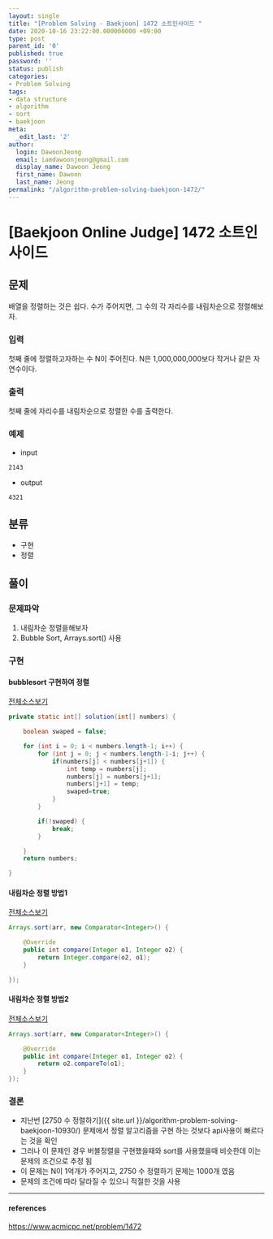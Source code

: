 ```yaml
---
layout: single
title: "[Problem Solving - Baekjoon] 1472 소트인사이드 "
date: 2020-10-16 23:22:00.000000000 +09:00
type: post
parent_id: '0'
published: true
password: ''
status: publish
categories:
- Problem Solving
tags:
- data structure
- algorithm
- sort
- baekjoon
meta:
  _edit_last: '2'
author:
  login: DawoonJeong
  email: iamdawoonjeong@gmail.com
  display_name: Dawoon Jeong
  first_name: Dawoon
  last_name: Jeong
permalink: "/algorithm-problem-solving-baekjoon-1472/"
---
```

# [Baekjoon Online Judge] 1472 소트인사이드


## 문제
배열을 정렬하는 것은 쉽다. 수가 주어지면, 그 수의 각 자리수를 내림차순으로 정렬해보자.

### 입력
첫째 줄에 정렬하고자하는 수 N이 주어진다. N은 1,000,000,000보다 작거나 같은 자연수이다.

### 출력
첫째 줄에 자리수를 내림차순으로 정렬한 수를 출력한다.

### 예제
- input
```
2143
```

- output
```
4321
```


## 분류
- 구현
- 정렬



## 풀이

### 문제파악
1. 내림차순 정렬을해보자
2. Bubble Sort, Arrays.sort() 사용

### 구현

#### bubblesort 구현하여 정렬

[전체소스보기](https://github.com/devvoon/java-datastructure-algorithm/blob/master/java-algorithm-problem-solving/src/baekjoon/problem1472/Main.java)

```java
private static int[] solution(int[] numbers) {

    boolean swaped = false;

    for (int i = 0; i < numbers.length-1; i++) {
        for (int j = 0; j < numbers.length-1-i; j++) {
            if(numbers[j] < numbers[j+1]) {
                int temp = numbers[j];
                numbers[j] = numbers[j+1];
                numbers[j+1] = temp;
                swaped=true;
            }
        }

        if(!swaped) {
            break;
        }

    }
    return numbers;

}

```

#### 내림차순 정렬 방법1

[전체소스보기](https://github.com/devvoon/java-datastructure-algorithm/blob/master/java-algorithm-problem-solving/src/baekjoon/problem1472/MainAPI.java)

```java
Arrays.sort(arr, new Comparator<Integer>() {

    @Override
    public int compare(Integer o1, Integer o2) {
        return Integer.compare(o2, o1);
    }

});
```

#### 내림차순 정렬 방법2

[전체소스보기](https://github.com/devvoon/java-datastructure-algorithm/blob/master/java-algorithm-problem-solving/src/baekjoon/problem1472/MainAPI2.java)

```java
Arrays.sort(arr, new Comparator<Integer>() {

    @Override
    public int compare(Integer o1, Integer o2) {
        return o2.compareTo(o1);
    }
});

```


### 결론
- 지난번 [2750 수 정렬하기]({{ site.url }}/algorithm-problem-solving-baekjoon-10930/) 문제에서 정렬 알고리즘을 구현 하는 것보다 api사용이 빠르다는 것을 확인
- 그러나 이 문제인 경우 버블정렬을 구현했을때와 sort를 사용했을때 비슷한데 이는 문제의 조건으로 추정 됨  
- 이 문제는 N이 1억개가 주어지고, 2750 수 정렬하기 문제는 1000개 였음
- 문제의 조건에 따라 달라질 수 있으니 적절한 것을 사용


---
#### references
<https://www.acmicpc.net/problem/1472>
